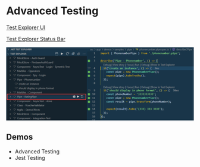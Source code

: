 # Advanced Testing

[Test Explorer UI](https://marketplace.visualstudio.com/items?itemName=hbenl.vscode-test-explorer)

[Test Explorer Status Bar](https://marketplace.visualstudio.com/items?itemName=connorshea.vscode-test-explorer-status-bar)

![test-explorer](_images/test-explorer.png)

## Demos

- Advanced Testing
- Jest Testing